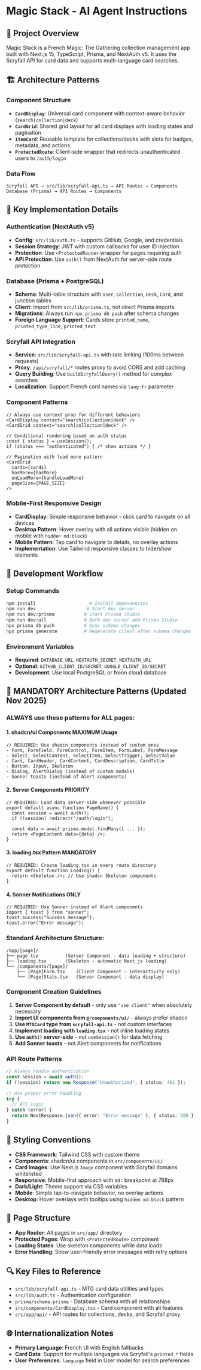 # Magic Stack - AI Agent Instructions

## 🎯 Project Overview

Magic Stack is a French Magic: The Gathering collection management app built with Next.js 15, TypeScript, Prisma, and NextAuth v5. It uses the Scryfall API for card data and supports multi-language card searches.

## 🏗️ Architecture Patterns

### Component Structure

- **`CardDisplay`**: Universal card component with context-aware behavior (`search|collection|deck`)
- **`CardGrid`**: Shared grid layout for all card displays with loading states and pagination
- **`ItemCard`**: Reusable template for collections/decks with slots for badges, metadata, and actions
- **`ProtectedRoute`**: Client-side wrapper that redirects unauthenticated users to `/auth/login`

### Data Flow

```
Scryfall API → src/lib/scryfall-api.ts → API Routes → Components
Database (Prisma) → API Routes → Components
```

## 🔧 Key Implementation Details

### Authentication (NextAuth v5)

- **Config**: `src/lib/auth.ts` - supports GitHub, Google, and credentials
- **Session Strategy**: JWT with custom callbacks for user ID injection
- **Protection**: Use `<ProtectedRoute>` wrapper for pages requiring auth
- **API Protection**: Use `auth()` from NextAuth for server-side route protection

### Database (Prisma + PostgreSQL)

- **Schema**: Multi-table structure with `User`, `Collection`, `Deck`, `Card`, and junction tables
- **Client**: Import from `src/lib/prisma.ts`, not direct Prisma imports
- **Migrations**: Always run `npx prisma db push` after schema changes
- **Foreign Language Support**: Cards store `printed_name`, `printed_type_line`, `printed_text`

### Scryfall API Integration

- **Service**: `src/lib/scryfall-api.ts` with rate limiting (100ms between requests)
- **Proxy**: `/api/scryfall/*` routes proxy to avoid CORS and add caching
- **Query Building**: Use `buildScryfallQuery()` method for complex searches
- **Localization**: Support French card names via `lang:fr` parameter

### Component Patterns

```tsx
// Always use context prop for different behaviors
<CardDisplay context="search|collection|deck" />
<CardGrid context="search|collection|deck" />

// Conditional rendering based on auth status
const { status } = useSession();
if (status === "authenticated") { /* show actions */ }

// Pagination with load more pattern
<CardGrid
  cards={cards}
  hasMore={hasMore}
  onLoadMore={handleLoadMore}
  pageSize={PAGE_SIZE}
/>
```

### Mobile-First Responsive Design

- **CardDisplay**: Simple responsive behavior - click card to navigate on all devices
- **Desktop Pattern**: Hover overlay with all actions visible (hidden on mobile with `hidden md:block`)
- **Mobile Pattern**: Tap card to navigate to details, no overlay actions
- **Implementation**: Use Tailwind responsive classes to hide/show elements

## 🚀 Development Workflow

### Setup Commands

```bash
npm install                    # Install dependencies
npm run dev                   # Start dev server
npm run dev:prisma           # Start Prisma Studio
npm run dev:all              # Both dev server and Prisma Studio
npx prisma db push           # Sync schema changes
npx prisma generate          # Regenerate client after schema changes
```

### Environment Variables

- **Required**: `DATABASE_URL`, `NEXTAUTH_SECRET`, `NEXTAUTH_URL`
- **Optional**: `GITHUB_CLIENT_ID/SECRET`, `GOOGLE_CLIENT_ID/SECRET`
- **Development**: Use local PostgreSQL or Neon cloud database

## 🎯 **MANDATORY Architecture Patterns** (Updated Nov 2025)

### **ALWAYS use these patterns for ALL pages:**

#### 1. **shadcn/ui Components MAXIMUM Usage**

```tsx
// REQUIRED: Use shadcn components instead of custom ones
- Form, FormField, FormControl, FormItem, FormLabel, FormMessage
- Select, SelectContent, SelectItem, SelectTrigger, SelectValue
- Card, CardHeader, CardContent, CardDescription, CardTitle
- Button, Input, Skeleton
- Dialog, AlertDialog (instead of custom modals)
- Sonner toasts (instead of Alert components)
```

#### 2. **Server Components PRIORITY**

```tsx
// REQUIRED: Load data server-side whenever possible
export default async function PageName() {
  const session = await auth();
  if (!session) redirect("/auth/login");

  const data = await prisma.model.findMany({ ... });
  return <PageContent data={data} />;
}
```

#### 3. **loading.tsx Pattern MANDATORY**

```tsx
// REQUIRED: Create loading.tsx in every route directory
export default function Loading() {
  return <Skeleton />; // Use shadcn Skeleton components
}
```

#### 4. **Sonner Notifications ONLY**

```tsx
// REQUIRED: Use Sonner instead of Alert components
import { toast } from "sonner";
toast.success("Success message");
toast.error("Error message");
```

### **Standard Architecture Structure:**

```
/app/[page]/
├── page.tsx          (Server Component - data loading + structure)
├── loading.tsx       (Skeleton - automatic Next.js loading)
└── /components/[page]/
    ├── [Page]Form.tsx    (Client Component - interactivity only)
    └── [Page]Stats.tsx   (Server Component - data display)
```

### Component Creation Guidelines

1. **Server Component by default** - only use `"use client"` when absolutely necessary
2. **Import UI components from `@/components/ui/`** - always prefer shadcn
3. **Use `MTGCard` type from `scryfall-api.ts`** - not custom interfaces
4. **Implement loading with `loading.tsx`** - not inline loading states
5. **Use `auth()` server-side** - not `useSession()` for data fetching
6. **Add Sonner toasts** - not Alert components for notifications

### API Route Patterns

```typescript
// Always handle authentication
const session = await auth();
if (!session) return new Response("Unauthorized", { status: 401 });

// Use proper error handling
try {
  // API logic
} catch (error) {
  return NextResponse.json({ error: "Error message" }, { status: 500 });
}
```

## 🎨 Styling Conventions

- **CSS Framework**: Tailwind CSS with custom theme
- **Components**: shadcn/ui components in `src/components/ui/`
- **Card Images**: Use Next.js `Image` component with Scryfall domains whitelisted
- **Responsive**: Mobile-first approach with `md:` breakpoint at 768px
- **Dark/Light**: Theme support via CSS variables
- **Mobile**: Simple tap-to-navigate behavior, no overlay actions
- **Desktop**: Hover overlays with tooltips using `hidden md:block` pattern

## 📱 Page Structure

- **App Router**: All pages in `src/app/` directory
- **Protected Pages**: Wrap with `<ProtectedRoute>` component
- **Loading States**: Use skeleton components while data loads
- **Error Handling**: Show user-friendly error messages with retry options

## 🔍 Key Files to Reference

- `src/lib/scryfall-api.ts` - MTG card data utilities and types
- `src/lib/auth.ts` - Authentication configuration
- `prisma/schema.prisma` - Database schema with all relationships
- `src/components/CardDisplay.tsx` - Card component with all features
- `src/app/api/` - API routes for collections, decks, and Scryfall proxy

## 🌐 Internationalization Notes

- **Primary Language**: French UI with English fallbacks
- **Card Data**: Support for multiple languages via Scryfall's `printed_*` fields
- **User Preferences**: `language` field in User model for search preferences
